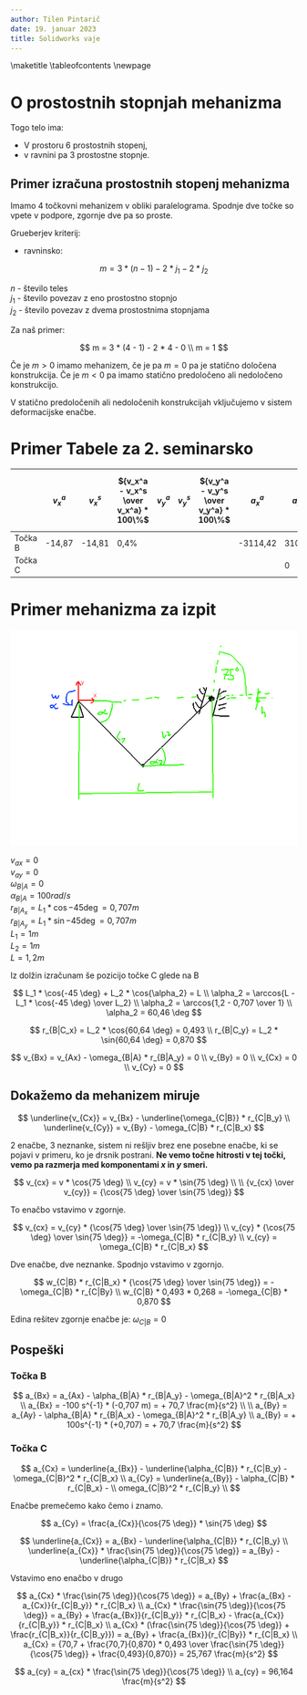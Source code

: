```yaml
---
author: Tilen Pintarič
date: 19. januar 2023
title: Solidworks vaje
---
```


\maketitle
\tableofcontents
\newpage

# O prostostnih stopnjah mehanizma

Togo telo ima:

* V prostoru 6 prostostnih stopenj,
* v ravnini pa 3 prostostne stopnje.

## Primer izračuna prostostnih stopenj mehanizma

Imamo 4 točkovni mehanizem v obliki paralelograma. Spodnje dve točke so vpete v podpore, zgornje dve pa so proste.

Grueberjev kriterij:

* ravninsko:

$$
    m = 3 * (n - 1) - 2 * j_1 - 2 * j_2
$$

$n$ - število teles \
$j_1$ - število povezav z eno prostostno stopnjo \
$j_2$ - število povezav z dvema prostostnima stopnjama

Za naš primer:

$$
    m = 3 * (4 - 1) - 2 * 4 - 0 \\
    m = 1
$$

Če je $m > 0$ imamo mehanizem, če je pa $m = 0$ pa je statično določena konstrukcija. Če je $m < 0$ pa imamo statično predoločeno ali nedoločeno konstrukcijo.

V statično predoločenih ali nedoločenih konstrukcijah vključujemo v sistem deformacijske enačbe.

# Primer Tabele za 2. seminarsko


| | $v_x^a$ | $v_x^s$ | ${v_x^a - v_x^s \over v_x^a} * 100\%$ | $v_y^a$ | $v_y^s$ | ${v_y^a - v_y^s \over v_y^a} * 100\%$ | $a_x^a$ | $a_x^s$ | ${a_x^a - a_x^s \over a_x^a} * 100\%$ | $a_y^a$ | $a_y^s$ | ${a_y^a - a_y^s \over a_y^a} * 100\%$ |
| --- | --- | --- | --- | --- | --- | --- | --- | --- | --- | --- | --- | --- |
| Točka B | -14,87 | -14,81 | 0,4% | | | | -3114,42 | 3101,7  | 0,4% | | | |
| Točka C | | | | | | | | 0 | | | 3730,3 | |

# Primer mehanizma za izpit

![Skica](2023.1.19-vaje-solidworks/primer-za-izpiz.png)

$v_{ax} = 0$ \
$v_{ay} = 0$ \
$\omega_{B|A} = 0$ \
$\alpha_{B|A} = 100 rad/s$ \
$r_{B|A_x} = L_1 * \cos{-45 \deg} = 0,707 m$ \
$r_{B|A_y} = L_1 * \sin{-45 \deg} = 0,707 m$ \
$L_1 = 1 m$ \
$L_2 = 1 m$ \
$L = 1,2 m$ 

Iz dolžin izračunam še pozicijo točke C glede na B

$$
    L_1 * \cos{-45 \deg} + L_2 * \cos{\alpha_2} = L \\
    \alpha_2 = \arccos{L - L_1 * \cos{-45 \deg} \over L_2} \\
    \alpha_2 = \arccos{1,2 - 0,707 \over 1} \\
    \alpha_2 = 60,46 \deg 
$$

$$
    r_{B|C_x} = L_2 * \cos{60,64 \deg} = 0,493 \\
    r_{B|C_y} = L_2 * \sin{60,64 \deg} = 0,870
$$

$$
    v_{Bx} = v_{Ax} - \omega_{B|A} * r_{B|A_y} = 0 \\
    v_{By} = 0 \\
    v_{Cx} = 0 \\
    v_{Cy} = 0
$$

## Dokažemo da mehanizem miruje

$$
    \underline{v_{Cx}} = v_{Bx} - \underline{\omega_{C|B}} * r_{C|B_y} \\
    \underline{v_{Cy}} = v_{By} - \omega_{C|B} * r_{C|B_x}
$$

2 enačbe, 3 neznanke, sistem ni rešljiv brez ene posebne enačbe, ki se pojavi v primeru, ko je drsnik postrani. **Ne vemo točne hitrosti v tej točki, vemo pa razmerja med komponentami $x$ in $y$ smeri.**

$$
    v_{cx} = v * \cos{75 \deg} \\
    v_{cy} = v * \sin{75 \deg} \\
    \\
    {v_{cx} \over v_{cy}} = {\cos{75 \deg} \over \sin{75 \deg}}
$$

To enačbo vstavimo v zgornje.

$$
    v_{cx} = v_{cy} * {\cos{75 \deg} \over \sin{75 \deg}} \\
    v_{cy} * {\cos{75 \deg} \over \sin{75 \deg}} = -\omega_{C|B} * r_{C|B_y} \\
    v_{cy} = \omega_{C|B} * r_{C|B_x}
$$

Dve enačbe, dve neznanke. Spodnjo vstavimo v zgornjo.

$$
    w_{C|B} * r_{C|B_x} * {\cos{75 \deg} \over \sin{75 \deg}} = -\omega_{C|B} * r_{C|By} \\
    w_{C|B} * 0,493 * 0,268 = -\omega_{C|B} * 0,870
$$

Edina rešitev zgornje enačbe je: $\omega_{C|B} = 0$

## Pospeški

### Točka B

$$
    a_{Bx} = a_{Ax} - \alpha_{B|A} * r_{B|A_y} - \omega_{B|A}^2 * r_{B|A_x} \\
    a_{Bx} = -100 s^{-1} * (-0,707 m) = + 70,7 \frac{m}{s^2} \\
    \\
    a_{By} = a_{Ay} - \alpha_{B|A} * r_{B|A_x} - \omega_{B|A}^2 * r_{B|A_y} \\
    a_{By} = + 100s^{-1} * (+0,707) = + 70,7 \frac{m}{s^2}
$$

### Točka C

$$
    a_{Cx} = \underline{a_{Bx}} - \underline{\alpha_{C|B}} * r_{C|B_y} - \omega_{C|B}^2 * r_{C|B_x} \\
    a_{Cy} = \underline{a_{By}} - \alpha_{C|B} * r_{C|B_x} - \\
    omega_{C|B}^2 * r_{C|B_y} \\
$$

Enačbe premečemo kako čemo i znamo.

$$
    a_{Cy} = \frac{a_{Cx}}{\cos{75 \deg}} * \sin{75 \deg}
$$

$$
    \underline{a_{Cx}} = a_{Bx} - \underline{\alpha_{C|B}} * r_{C|B_y} \\
    \underline{a_{Cx}} * \frac{\sin{75 \deg}}{\cos{75 \deg}} = a_{By} - \underline{\alpha_{C|B}} * r_{C|B_x}
$$

Vstavimo eno enačbo v drugo

$$
    a_{Cx} * \frac{\sin{75 \deg}}{\cos{75 \deg}} = a_{By} + \frac{a_{Bx} - a_{Cx}}{r_{C|B_y}} * r_{C|B_x} \\
    a_{Cx} * \frac{\sin{75 \deg}}{\cos{75 \deg}} =  a_{By} + \frac{a_{Bx}}{r_{C|B_y}} * r_{C|B_x} - \frac{a_{Cx}}{r_{C|B_y}} * r_{C|B_x} \\
    a_{Cx} * (\frac{\sin{75 \deg}}{\cos{75 \deg}} + \frac{r_{C|B_x}}{r_{C|B_y}}) = a_{By} + \frac{a_{Bx}}{r_{C|By}} * r_{C|B_x} \\
    a_{Cx} = {70,7 + \frac{70,7}{0,870} * 0,493 \over \frac{\sin{75 \deg}}{\cos{75 \deg}} + \frac{0,493}{0,870}} = 25,767 \frac{m}{s^2}
$$

$$
    a_{cy} = a_{cx} * \frac{\sin{75 \deg}}{\cos{75 \deg}} \\
    a_{cy} = 96,164 \frac{m}{s^2}
$$

